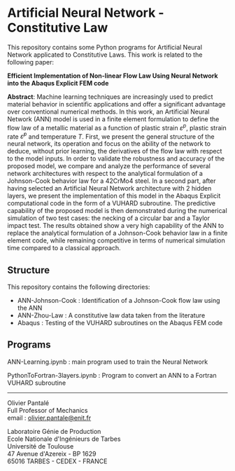 # Artificial Neural Network - Constitutive Law

This repository contains some Python programs for Artificial Neural Network applicated to Constitutive Laws. This work is related to the following paper:

**Efficient Implementation of Non-linear Flow Law Using Neural Network into the Abaqus Explicit FEM code**

**Abstract**: Machine learning techniques are increasingly used to predict material behavior in scientific applications and offer a significant advantage over conventional numerical methods. In this work, an Artificial Neural Network (ANN) model is used in a finite element formulation to define the flow law of a metallic material as a function of plastic strain $\varepsilon^p$, plastic strain rate $\dot{\varepsilon}^p$ and temperature $T$. First, we present the general structure of the neural network, its operation and focus on the ability of the network to deduce, without prior learning, the derivatives of the flow law with respect to the model inputs. In order to validate the robustness and accuracy of the proposed model, we compare and analyze the performance of several network architectures with respect to the analytical formulation of a Johnson-Cook behavior law for a 42CrMo4 steel. In a second part, after having selected an Artificial Neural Network architecture with $2$ hidden layers, we present the implementation of this model in the Abaqus Explicit computational code in the form of a VUHARD subroutine. The predictive capability of the proposed model is then demonstrated during the numerical simulation of two test cases: the necking of a circular bar and a Taylor impact test. The results obtained show a very high capability of the ANN to replace the analytical formulation of a Johnson-Cook behavior law in a finite element code, while remaining competitive in terms of numerical simulation time compared to a classical approach.

## Structure

This repository contains the following directories:

* ANN-Johnson-Cook : Identification of a Johnson-Cook flow law using the ANN
* ANN-Zhou-Law : A constitutive law data taken from the literature
* Abaqus : Testing of the VUHARD subroutines on the Abaqus FEM code



## Programs

ANN-Learning.ipynb : main program used to train the Neural Network

PythonToFortran-3layers.ipynb : Program to convert an ANN to a Fortran VUHARD subroutine



***

Olivier Pantalé  
Full Professor of Mechanics  
email : olivier.pantale@enit.fr

Laboratoire Génie de Production  
Ecole Nationale d'Ingénieurs de Tarbes  
Université de Toulouse  
47 Avenue d'Azereix - BP 1629  
65016 TARBES - CEDEX - FRANCE